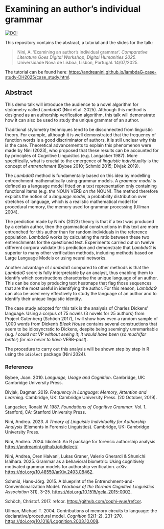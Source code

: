 # Examining an author’s individual grammar

[![DOI](https://zenodo.org/badge/1018618561.svg)](https://doi.org/10.5281/zenodo.15971102)

This repository contains the abstract, a tutorial and the slides for the talk:

> Nini, A. ‘Examining an author’s individual grammar’. *Comparative Literature Goes Digital Workshop*, *Digital Humanities 2025*. Universidade Nova de Lisboa, Lisbon, Portugal. 14/07/2025.

The tutorial can be found here: <https://andreanini.github.io/lambdaG-case-study-DH2025/case_study.html>.

## Abstract

This demo talk will introduce the audience to a novel algorithm for stylometry called *LambdaG* (Nini et al. 2025). Although this method is designed as an authorship verification algorithm, this talk will demonstrate how it can also be used to study the unique grammar of an author.

Traditional stylometry techniques tend to be disconnected from linguistic theory. For example, although it is well demonstrated that the frequency of function words is a good discriminator of authors, it is still unclear why this is the case. Theoretical advancements to explain this phenomenon were made by Nini (2023), who proposed that these results can be accounted for by principles of Cognitive Linguistics (e.g. Langacker 1987). More specifically, what is crucial to the emergence of *linguistic individuality* is the concept of *entrenchment* (Bybee 2010; Schmid 2015; Divjak 2019).

The *LambdaG* method is fundamentally based on this idea by modelling entrenchment mathematically using grammar models. A *grammar model* is defined as a language model fitted on a text representation only containing functional items (e.g. *the* NOUN VERB *on the* NOUN). The method therefore exploits the notion of a *language model*, a probability distribution over stretches of language, which is a realistic mathematical model for procedural memory, the memory used for grammar processing (Ullman 2004).

The prediction made by Nini’s (2023) theory is that if a text was produced by a certain author, then the grammatical constructions in this text are more entrenched for this author than for random individuals in the reference population. *LambdaG* works by calculating the ratio between these two entrenchments for the questioned text. Experiments carried out on twelve different corpora validate this prediction and demonstrate that *LambdaG* is superior to many other verification methods, including methods based on Large Language Models or using neural networks.

Another advantage of *LambdaG* compared to other methods is that the *LambdaG* score is fully interpretable by an analyst, thus enabling them to identify which constructions characterise the unique language of an author. This can be done by producing text heatmaps that flag those sequences that are the most useful in identifying the author. For this reason, *LambdaG* can also be used very effectively to study the language of an author and to identify their unique linguistic identity.

The case study adopted for this talk is the analysis of Charles Dickens’ language. Using a corpus of 75 novels (3 novels for 25 authors) from Project Gutenberg (Schöch 2017), I will show how even a random sample of 1,000 words from Dicken’s *Bleak House* contains several constructions that seem to be idiosyncratic to Dickens, despite being seemingly unremarkable (e.g. *I could not* VP *without seeing it*; *it would have been* (*so much*/*far better*) *for me never to have* VERB-*past*).

The procedure to carry out this analysis will be shown step by step in R using the `idiolect` package (Nini 2024).

### References

Bybee, Joan. 2010. *Language, Usage and Cognition*. Cambridge, UK: Cambridge University Press.

Divjak, Dagmar. 2019. *Frequency in Language: Memory, Attention and Learning*. Cambridge, UK: Cambridge University Press. (20 October, 2019).

Langacker, Ronald W. 1987. *Foundations of Cognitive Grammar*. Vol. 1. Stanford, CA: Stanford University Press.

Nini, Andrea. 2023. *A Theory of Linguistic Individuality for Authorship Analysis* (Elements in Forensic Linguistics). Cambridge, UK: Cambridge University Press.

Nini, Andrea. 2024. Idiolect: An R package for forensic authorship analysis. <https://andreanini.github.io/idiolect/>.

Nini, Andrea, Oren Halvani, Lukas Graner, Valerio Gherardi & Shunichi Ishihara. 2025. Grammar as a behavioral biometric: Using cognitively motivated grammar models for authorship verification. arXiv. <https://doi.org/10.48550/arXiv.2403.08462>.

Schmid, Hans-Jörg. 2015. A blueprint of the Entrenchment-and-Conventionalization Model. *Yearbook of the German Cognitive Linguistics Association* 3(1). 3–25. <https://doi.org/10.1515/gcla-2015-0002>.

Schöch, Christof. 2017. refcor. <https://github.com/cophi-wue/refcor>.

Ullman, Michael T. 2004. Contributions of memory circuits to language: the declarative/procedural model. *Cognition* 92(1–2). 231–270. <https://doi.org/10.1016/j.cognition.2003.10.008>.
